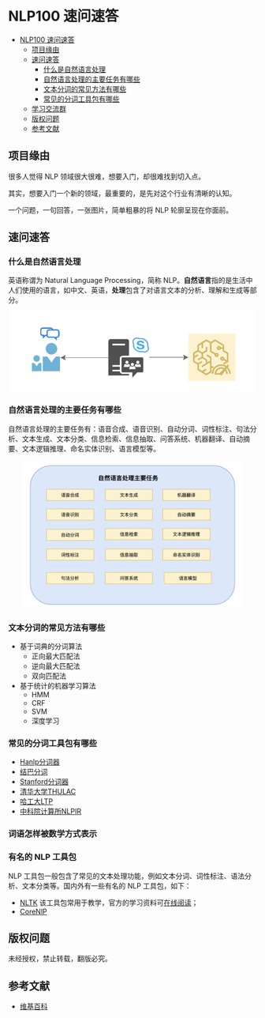 # NLP100 速问速答

   * [NLP100 速问速答](#nlp100-速问速答)
      * [项目缘由](#项目缘由)
      * [速问速答](#速问速答)
         * [什么是自然语言处理](#什么是自然语言处理)
         * [自然语言处理的主要任务有哪些](#自然语言处理的主要任务有哪些)
         * [文本分词的常见方法有哪些](#文本分词的常见方法有哪些)
         * [常见的分词工具包有哪些](#常见的分词工具包有哪些)
      * [学习交流群](#学习交流群)
      * [版权问题](#版权问题)
      * [参考文献](#参考文献)

## 项目缘由

很多人觉得 NLP 领域很大很难，想要入门，却很难找到切入点。

其实，想要入门一个新的领域，最重要的，是先对这个行业有清晰的认知。

一个问题，一句回答，一张图片，简单粗暴的将 NLP 轮廓呈现在你面前。


## 速问速答


### 什么是自然语言处理

英语称谓为 Natural Language Processing，简称 NLP。**自然语言**指的是生活中人们使用的语言，如中文、英语，**处理**包含了对语言文本的分析、理解和生成等部分。

<div align="center"><img src="images/001.png" height="160"></div>


### 自然语言处理的主要任务有哪些

自然语言处理的主要任务有：语音合成、语音识别、自动分词、词性标注、句法分析、文本生成、文本分类、信息检索、信息抽取、问答系统、机器翻译、自动摘要、文本逻辑推理、命名实体识别、语言模型等。

<div align="center"><img src="images/002.png" height="300"></div>


### 文本分词的常见方法有哪些

- 基于词典的分词算法
    - 正向最大匹配法
    - 逆向最大匹配法
    - 双向匹配法
- 基于统计的机器学习算法
    - HMM 
    - CRF 
    - SVM
    - 深度学习


### 常见的分词工具包有哪些

- [Hanlp分词器](https://github.com/hankcs/HanLP)
- [结巴分词](https://github.com/yanyiwu/cppjieba)
- [Stanford分词器](https://nlp.stanford.edu/software/segmenter.shtml)
- [清华大学THULAC](https://github.com/thunlp/THULAC)
- [哈工大LTP](https://github.com/thunlp/THULAC)
- [中科院计算所NLPIR](http://ictclas.nlpir.org/nlpir/)


### 词语怎样被数学方式表示


### 有名的 NLP 工具包

NLP 工具包一般包含了常见的文本处理功能，例如文本分词、词性标注、语法分析、文本分类等。国内外有一些有名的 NLP 工具包，如下：

- [NLTK](https://www.nltk.org/) 该工具包常用于教学，官方的学习资料可[在线阅读](http://www.nltk.org/book/)；
- [CoreNlP]()


## 版权问题

未经授权，禁止转载，翻版必究。


## 参考文献

- [维基百科](https://zh.wikipedia.org/wiki/%E8%87%AA%E7%84%B6%E8%AF%AD%E8%A8%80%E5%A4%84%E7%90%86)